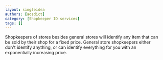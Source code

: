 ```yaml
---
layout: singleidea
authors: [aosdict]
category: [Shopkeeper ID services]
tags: []
---
```

Shopkeepers of stores besides general stores will identify any item that can be sold by their shop for a fixed price. General store shopkeepers either don't identify anything, or can identify everything for you with an exponentially increasing price.
